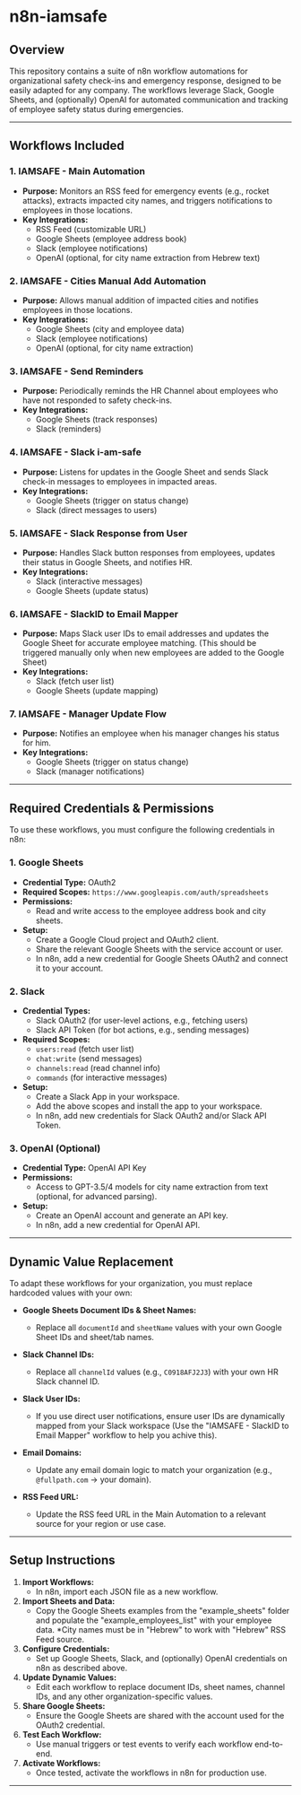 # n8n-iamsafe

## Overview

This repository contains a suite of n8n workflow automations for organizational safety check-ins and emergency response, designed to be easily adapted for any company. The workflows leverage Slack, Google Sheets, and (optionally) OpenAI for automated communication and tracking of employee safety status during emergencies.

---

## Workflows Included

### 1. IAMSAFE - Main Automation
- **Purpose:** Monitors an RSS feed for emergency events (e.g., rocket attacks), extracts impacted city names, and triggers notifications to employees in those locations.
- **Key Integrations:**
  - RSS Feed (customizable URL)
  - Google Sheets (employee address book)
  - Slack (employee notifications)
  - OpenAI (optional, for city name extraction from Hebrew text)

### 2. IAMSAFE - Cities Manual Add Automation
- **Purpose:** Allows manual addition of impacted cities and notifies employees in those locations.
- **Key Integrations:**
  - Google Sheets (city and employee data)
  - Slack (employee notifications)
  - OpenAI (optional, for city name extraction)

### 3. IAMSAFE - Send Reminders
- **Purpose:** Periodically reminds the HR Channel about employees who have not responded to safety check-ins.
- **Key Integrations:**
  - Google Sheets (track responses)
  - Slack (reminders)

### 4. IAMSAFE - Slack i-am-safe
- **Purpose:** Listens for updates in the Google Sheet and sends Slack check-in messages to employees in impacted areas.
- **Key Integrations:**
  - Google Sheets (trigger on status change)
  - Slack (direct messages to users)

### 5. IAMSAFE - Slack Response from User
- **Purpose:** Handles Slack button responses from employees, updates their status in Google Sheets, and notifies HR.
- **Key Integrations:**
  - Slack (interactive messages)
  - Google Sheets (update status)

### 6. IAMSAFE - SlackID to Email Mapper
- **Purpose:** Maps Slack user IDs to email addresses and updates the Google Sheet for accurate employee matching. (This should be triggered manually only when new employees are added to the Google Sheet)
- **Key Integrations:**
  - Slack (fetch user list)
  - Google Sheets (update mapping)

### 7. IAMSAFE - Manager Update Flow
- **Purpose:** Notifies an employee when his manager changes his status for him.
- **Key Integrations:**
  - Google Sheets (trigger on status change)
  - Slack (manager notifications)

---

## Required Credentials & Permissions

To use these workflows, you must configure the following credentials in n8n:

### 1. **Google Sheets**
- **Credential Type:** OAuth2
- **Required Scopes:** `https://www.googleapis.com/auth/spreadsheets`
- **Permissions:**
  - Read and write access to the employee address book and city sheets.
- **Setup:**
  - Create a Google Cloud project and OAuth2 client.
  - Share the relevant Google Sheets with the service account or user.
  - In n8n, add a new credential for Google Sheets OAuth2 and connect it to your account.

### 2. **Slack**
- **Credential Types:**
  - Slack OAuth2 (for user-level actions, e.g., fetching users)
  - Slack API Token (for bot actions, e.g., sending messages)
- **Required Scopes:**
  - `users:read` (fetch user list)
  - `chat:write` (send messages)
  - `channels:read` (read channel info)
  - `commands` (for interactive messages)
- **Setup:**
  - Create a Slack App in your workspace.
  - Add the above scopes and install the app to your workspace.
  - In n8n, add new credentials for Slack OAuth2 and/or Slack API Token.

### 3. **OpenAI (Optional)**
- **Credential Type:** OpenAI API Key
- **Permissions:**
  - Access to GPT-3.5/4 models for city name extraction from text (optional, for advanced parsing).
- **Setup:**
  - Create an OpenAI account and generate an API key.
  - In n8n, add a new credential for OpenAI API.

---

## Dynamic Value Replacement

To adapt these workflows for your organization, you must replace hardcoded values with your own:

- **Google Sheets Document IDs & Sheet Names:**
  - Replace all `documentId` and `sheetName` values with your own Google Sheet IDs and sheet/tab names.

- **Slack Channel IDs:**
  - Replace all `channelId` values (e.g., `C0918AFJ2J3`) with your own HR Slack channel ID.
- **Slack User IDs:**
  - If you use direct user notifications, ensure user IDs are dynamically mapped from your Slack workspace (Use the "IAMSAFE - SlackID to Email Mapper" workflow to help you achive this).
- **Email Domains:**
  - Update any email domain logic to match your organization (e.g., `@fullpath.com` → your domain).
- **RSS Feed URL:**
  - Update the RSS feed URL in the Main Automation to a relevant source for your region or use case.

---

## Setup Instructions

1. **Import Workflows:**
   - In n8n, import each JSON file as a new workflow.
2. **Import Sheets and Data:**
   - Copy the Google Sheets examples from the "example_sheets" folder and populate the "example_employees_list" with your employee data. *City names must be in "Hebrew" to work with "Hebrew" RSS Feed source.
3. **Configure Credentials:**
   - Set up Google Sheets, Slack, and (optionally) OpenAI credentials on n8n as described above.
4. **Update Dynamic Values:**
   - Edit each workflow to replace document IDs, sheet names, channel IDs, and any other organization-specific values.
5. **Share Google Sheets:**
   - Ensure the Google Sheets are shared with the account used for the OAuth2 credential.
6. **Test Each Workflow:**
   - Use manual triggers or test events to verify each workflow end-to-end.
7. **Activate Workflows:**
   - Once tested, activate the workflows in n8n for production use.

---